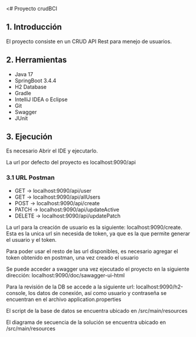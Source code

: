 <# Proyecto crudBCI

## 1. Introducción
El proyecto consiste en un CRUD API Rest para menejo de usuarios.

## 2. Herramientas

* Java 17
* SpringBoot 3.4.4
* H2 Database
* Gradle
* IntelliJ IDEA o Eclipse
* Git
* Swagger
* JUnit

## 3. Ejecución

Es necesario Abrir el IDE y ejecutarlo.

La url por defecto del proyecto es localhost:9090/api

### 3.1 URL Postman
* GET    -> localhost:9090/api/user
* GET    -> localhost:9090/api/allUsers
* POST   -> localhost:9090/api/create
* PATCH  -> localhost:9090/api/updateActive
* DELETE -> localhost:9090/api/updatePatch

La url para la creación de usuario es la siguiente: localhost:9090/create. 
Esta es la unica url sin necesida de token, ya que es la que permite generar el usuario y el token.

Para poder usar el resto de las url disponibles, es necesario agregar el token obtenido en postman,
una vez creado el usuario

Se puede acceder a swagger una vez ejecutado el proyecto en la siguiente
dirección: localhost:9090/doc/sawagger-ui-html

Para la revisión de la DB se accede a la siguiente url: localhost:9090/h2-console,
los datos de conexión, así como usuario y contraseña se encuentran en el archivo application.properties

El script de la base de datos  se encuentra ubicado en /src/main/resources

El diagrama de secuencia de la solución se encuentra ubicado en /src/main/resources

